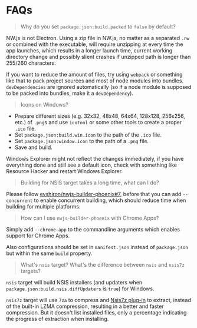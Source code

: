 
# FAQs

> Why do you set `package.json:build.packed` to `false` by default?

NW.js is not Electron. Using a zip file in NW.js, no matter as a separated `.nw` or combined with the executable, will require unzipping at every time the app launches, which results in a longer launch time, current working directory change and possibly slient crashes if unzipped path is longer than 255/260 characters.

If you want to reduce the amount of files, try using `webpack` or something like that to pack project sources and most of node modules into bundles. `devDependencies` are ignored automatically (so if a node module is supposed to be packed into bundles, make it a `devDependency`).

> Icons on Windows?

* Prepare different sizes (e.g. 32x32, 48x48, 64x64, 128x128, 256x256, etc.) of `.png`s and use `icotool` or some other tools to create a proper `.ico` file.
* Set `package.json:build.win.icon` to the path of the `.ico` file.
* Set `package.json:window.icon` to the path of a `.png` file.
* Save and build.

Windows Explorer might not reflect the changes immediately, if you have everything done and still see a default icon, check with something like Resource Hacker and restart Windows Explorer.

> Building for NSIS target takes a long time, what can I do?

Please follow [evshiron/nwjs-builder-phoenix#7](https://github.com/evshiron/nwjs-builder-phoenix/issues/7), before that you can add `--concurrent` to enable concurrent building, which should reduce time when building for multiple platforms.

> How can I use `nwjs-builder-phoenix` with Chrome Apps?

Simply add `--chrome-app` to the commandline arguments which enables support for Chrome Apps.

Also configurations should be set in `manifest.json` instead of `package.json` but within the same `build` property.

> What's `nsis` target? What's the difference between `nsis` and `nsis7z` targets?

`nsis` target will build NSIS installers (and updaters when `package.json:build.nsis.diffUpdaters` is `true`) for Windows.

`nsis7z` target will use `7za` to compress and [Nsis7z plug-in](http://nsis.sourceforge.net/Nsis7z_plug-in) to extract, instead of the built-in LZMA compression, resulting in a better and faster compression. But it doesn't list installed files, only a percentage indicating the progress of extraction when installing.
